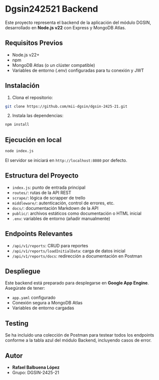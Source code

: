 # Dgsin242521 Backend

Este proyecto representa el backend de la aplicación del módulo DGSIN, desarrollado en **Node.js v22** con Express y MongoDB Atlas.

## Requisitos Previos

- Node.js v22+
- npm
- MongoDB Atlas (o un clúster compatible)
- Variables de entorno (.env) configuradas para tu conexión y JWT

## Instalación

1. Clona el repositorio:
```bash
git clone https://github.com/mii-dgsin/dgsin-2425-21.git
```

2. Instala las dependencias:
```bash
npm install
```

## Ejecución en local

```bash
node index.js
```

El servidor se iniciará en `http://localhost:8080` por defecto.

## Estructura del Proyecto

- `index.js`: punto de entrada principal
- `routes/`: rutas de la API REST
- `scrape/`: lógica de scrapper de trello
- `middleware/`: autenticación, control de errores, etc.
- `docs/`: documentación Markdown de la API
- `public/`: archivos estáticos como documentación o HTML inicial
- `.env`: variables de entorno (añadir manualmente)

## Endpoints Relevantes

- `/api/v1/reports`: CRUD para reportes
- `/api/v1/reports/loadInitialData`: carga de datos inicial
- `/api/v1/reports/docs`: redirección a documentación en Postman

## Despliegue

Este backend está preparado para desplegarse en **Google App Engine**. Asegúrate de tener:

- `app.yaml` configurado
- Conexión segura a MongoDB Atlas
- Variables de entorno cargadas

## Testing

Se ha incluido una colección de Postman para testear todos los endpoints conforme a la tabla azul del módulo Backend, incluyendo casos de error.

## Autor

- **Rafael Balbuena López**
- Grupo: DGSIN-2425-21
